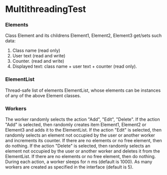 # MultithreadingTest
### Elements
Class Element and its childrens Element1, Element2, Element3 get/sets such data:
1. Class name (read only)
2. User text (read and write)
3. Counter.  (read and write)
4. Displayed text: class name + user text + counter (read only).
### ElementList
Thread-safe list of elements ElementList, whose elements can be instances of any of the above Element classes.
### Workers
The worker randomly selects the action "Add", "Edit", "Delete".
If the action "Add" is selected, then randomly creates item Element1, Element2 or Element3 and adds it to the ElementList.
If the action "Edit" is selected, then randomly selects an element not occupied by the user or another worker and increments its counter. If there are no elements or no free element, then do nothing.
If the action "Delete" is selected, then randomly selects an element not occupied by the user or another worker and deletes it from the ElementList. If there are no elements or no free element, then do nothing.
During each action, a worker sleeps for n ms (default is 1000).
As many workers are created as specified in the interface (default is 5).